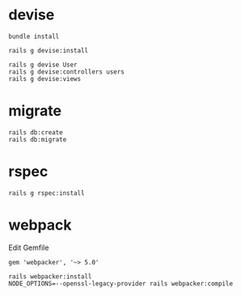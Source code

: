 # devise

```
bundle install
```

```
rails g devise:install

rails g devise User
rails g devise:controllers users
rails g devise:views
```

# migrate

```
rails db:create
rails db:migrate
```

# rspec

```
rails g rspec:install
```

# webpack

Edit Gemfile

```
gem 'webpacker', '~> 5.0'
```

```
rails webpacker:install
NODE_OPTIONS=--openssl-legacy-provider rails webpacker:compile
```

